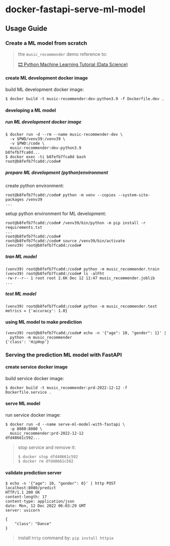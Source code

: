 # docker-fastapi-serve-ml-model

## Usage Guide

### Create a ML model from scratch

> the `music_recommender` demo reference to:
> 
> [🎞 Python Machine Learning Tutorial (Data Science)](https://youtu.be/7eh4d6sabA0)

#### create ML development docker image

build ML development docker image:

```shell
$ docker build -t music-recommender:dev-python3.9 -f Dockerfile.dev .
```

#### developing a ML model

##### run ML development docker image

```shell
$ docker run -d --rm --name music-recommender-dev \
  -v $PWD/venv39:/venv39 \
  -v $PWD:/code \
  music-recommender:dev-python3.9
b8fefb7fca0d...
$ docker exec -ti b8fefb7fca0d bash
root@b8fefb7fca0d:/code#
```

##### prepare ML development (python)environment

create python environment:

```shell
root@b8fefb7fca0d:/code# python -m venv --copies --system-site-packages /venv39
...
```

setup python environment for ML development:

```shell
root@b8fefb7fca0d:/code# /venv39/bin/python -m pip install -r requirements.txt
...
root@b8fefb7fca0d:/code#
root@b8fefb7fca0d:/code# source /venv39/bin/activate
(venv39) root@b8fefb7fca0d:/code#
```

##### tran ML model

```shell
(venv39) root@b8fefb7fca0d:/code# python -m music_recommender.train
(venv39) root@b8fefb7fca0d:/code# ls -alFht
-rw-r--r-- 1 root root 2.6K Dec 12 11:47 music_recommender.joblib
...
```

##### test ML model

```shell
(venv39) root@b8fefb7fca0d:/code# python -m music_recommender.test
metrics = {'accuracy': 1.0}
```

#### using ML model to make prediction

```shell
(venv39) root@b8fefb7fca0d:/code# echo -n '{"age": 10, "gender": 1}' |
  python -m music_recommender
{'class': 'HipHop'}
```

### Serving the prediction ML model with FastAPI

#### create service docker image

build service docker image:

```shell
$ docker build -t music_recommender:prd-2022-12-12 -f Dockerfile.service .
```

#### serve ML model

run service docker image:

```shell
$ docker run -d --name serve-ml-model-with-fastapi \
  -p 8080:8080 \
  music_recommender:prd-2022-12-12
dfd48661c592...
```

> stop service and remove it:
> 
> ```shell
> $ docker stop dfd48661c592
> $ docker rm dfd48661c592
> ```

#### validate prediction server

```shell
$ echo -n '{"age": 10, "gender": 0}' | http POST localhost:8080/predict
HTTP/1.1 200 OK
content-length: 17
content-type: application/json
date: Mon, 12 Dec 2022 06:03:29 GMT
server: uvicorn

{
    "class": "Dance"
}
```

> install `http` command by: `pip install httpie`

